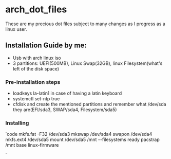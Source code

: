 # arch_dot_files
These are my precious dot files subject to many changes as I progress as a linux user.
## Installation Guide by me:
- Usb with arch linux iso
- 3 partitions: UEFI(500MB), Linux Swap(32GB), linux Filesystem(what's left of the disk space)
### Pre-installation steps
- loadkeys la-latin1 in case of having a latin keyboard
- systemctl set-ntp true
- cfdisk and create the mentioned partitions and remember what /dev/sda they are(EFI/sda3, SWAP/sda4, Filesystem/sda5)
### Installing

`code
mkfs.fat -F32 /dev/sda3
mkswap /dev/sda4
swapon /dev/sda4
mkfs.ext4 /dev/sda5
mount /dev/sda5 /mnt
--filesystems ready
pacstrap /mnt base linux-firmware

`

